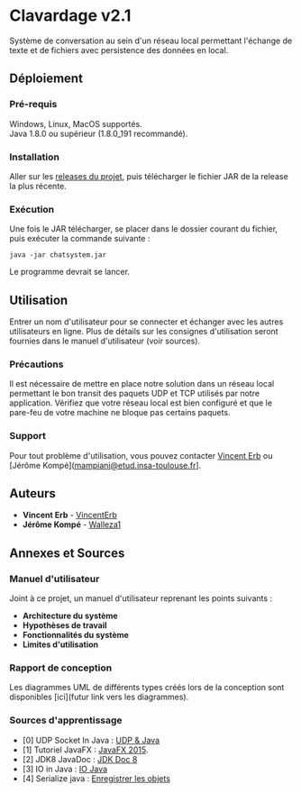 # Clavardage v2.1

Système de conversation au sein d'un réseau local permettant l'échange de texte et de fichiers avec persistence des données en local.

## Déploiement

### Pré-requis
Windows, Linux, MacOS supportés.  
Java 1.8.0 ou supérieur (1.8.0_191 recommandé).

### Installation
Aller sur les [releases du projet](https://github.com/Walleza1/ChatSystem/releases), puis télécharger le fichier JAR de la release la plus récente.

### Exécution
Une fois le JAR télécharger, se placer dans le dossier courant du fichier, puis exécuter la commande suivante : 
```
java -jar chatsystem.jar
```
Le programme devrait se lancer.

## Utilisation
Entrer un nom d'utilisateur pour se connecter et échanger avec les autres utilisateurs en ligne. Plus de détails sur les consignes d'utilisation seront fournies dans le manuel d'utilisateur (voir sources).

### Précautions
Il est nécessaire de mettre en place notre solution dans un réseau local permettant le bon transit des paquets UDP et TCP utilisés par notre application. Vérifiez que votre réseau local est bien configuré et que le pare-feu de votre machine ne bloque pas certains paquets.

### Support
Pour tout problème d'utilisation, vous pouvez contacter [Vincent Erb](erb@etud.insa-toulouse.fr) ou [Jérôme Kompé](mampiani@etud.insa-toulouse.fr].

## Auteurs
* **Vincent Erb** - [VincentErb](https://github.com/VincentErb)
* **Jérôme Kompé** - [Walleza1](https://github.com/Walleza1)

## Annexes et Sources

### Manuel d'utilisateur
Joint à ce projet, un manuel d'utilisateur reprenant les points suivants : 
* **Architecture du système**
* **Hypothèses de travail**
* **Fonctionnalités du système**
* **Limites d'utilisation**

### Rapport de conception
Les diagrammes UML de différents types créés lors de la conception sont disponibles [ici](futur link vers les diagrammes).

### Sources d'apprentissage 
* [0] UDP Socket In Java : [UDP & Java](https://www.baeldung.com/udp-in-java)
* [1] Tutoriel JavaFX : [JavaFX 2015](https://code.makery.ch/fr/library/javafx-tutorial/).
* [2] JDK8 JavaDoc : [JDK Doc 8](https://docs.oracle.com/javase/8/docs/api/)
* [3] IO in Java : [IO Java](https://www.jmdoudoux.fr/java/dej/chap-flux.htm)
* [4] Serialize java : [Enregistrer les objets](http://blog.paumard.org/cours/java/chap10-entrees-sorties-serialization.html)
